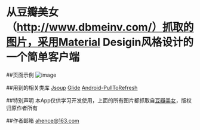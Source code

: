 ﻿
# 从豆瓣美女（http://www.dbmeinv.com/）抓取的图片，采用Material Desigin风格设计的一个简单客户端

##页面示例
 ![image](https://github.com/aspook/Android-MaterialDesign-DBMZ/raw/master/images/dbmz.jpg)

##用到的相关类库
  [Jsoup](http://jsoup.org/)
  [Glide](https://github.com/bumptech/glide)
  [Android-PullToRefresh](https://github.com/ASPOOK/Android-PullToRefresh)

##特别声明
  本App仅供学习开发使用，上面的所有图片都抓取自[豆瓣美女](http://www.dbmeinv.com/)，版权归原作者所有
  
##作者邮箱
   ahence@163.com
 







